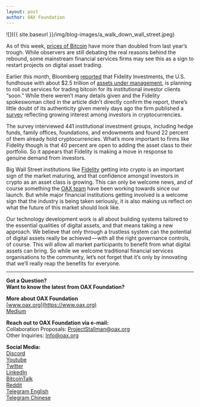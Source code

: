 ```yaml
---
layout: post
author: OAX Foundation
---
```


![]({{ site.baseurl }}/img/blog-images/a_walk_down_wall_street.jpeg)

As of this week, [prices of Bitcoin](https://coinmarketcap.com/currencies/bitcoin/) have more than doubled from last year’s trough. While observers are still debating the real reasons behind the rebound, some mainstream financial services firms may see this as a sign to restart projects on digital asset trading.

Earlier this month, Bloomberg [reported](https://coinmarketcap.com/currencies/bitcoin/) that Fidelity Investments, the U.S. fundhouse with about $2.5 trillion of [assets under management](https://www.fidelity.com/about-fidelity/fidelity-by-numbers/asset-management), is planning to roll out services for trading bitcoin for its institutional investor clients “soon.” While there weren’t many details given and the Fidelity spokeswoman cited in the article didn’t directly confirm the report, there’s little doubt of its authenticity given merely days ago the firm published a [survey](https://www.fidelity.com/bin-public/060_www_fidelity_com/documents/press-release/institutional-investments-in-digital-assets-050219.pdf) reflecting growing interest among investors in cryptocurrencies.

The survey interviewed 441 institutional investment groups, including hedge funds, family offices, foundations, and endowments and found 22 percent of them already hold cryptocurrencies. What’s more important to firms like Fidelity though is that 40 percent are open to adding the asset class to their portfolio. So it appears that Fidelity is making a move in response to genuine demand from investors.

Big Wall Street institutions like [Fidelity](https://www.fidelity.com.hk/en) getting into crypto is an important sign of the market maturing, and that confidence amongst investors in crypto as an asset class is growing. This can only be welcome news, and of course something the [OAX team](http://www.oax.org/EN) have been working towards since our launch. But while major financial institutions getting involved is a welcome sign that the industry is being taken seriously, it is also making us reflect on what the future of this market should look like.

Our technology development work is all about building systems tailored to the essential qualities of digital assets, and that means taking a new approach. We believe that only through a trustless system can the potential of digital assets really be achieved — with all the right governance controls, of course. This will allow all market participants to benefit from what digital assets can bring. So while we welcome traditional financial services organisations to the community, let’s not forget that it’s only by innovating that we’ll really reap the benefits for everyone.

---

**Got a Question?**  
**Want to know the latest from OAX Foundation?**  

**More about OAX Foundation**  
[www.oax.org](https://www.oax.org)  
[Medium](https://medium.com/@OAX_Foundation)  

**Reach out to OAX Foundation via e-mail:**  
Collaboration Proposals: [ProjectStallman@oax.org](mailto:ProjectStallman@oax.org)  
Other Inquiries: [Info@oax.org](mailto:Info@oax.org)  

**Social Media:**  
[Discord](https://discordapp.com/invite/ZH5YHkb)  
[Youtube](https://bit.ly/2Bvsk73)  
[Twitter](https://twitter.com/OAX_Foundation)  
[LinkedIn](https://www.linkedin.com/company/oax-foundation/)  
[BitcoinTalk](http://bitcointalk.org/index.php?topic=1943946)  
[Reddit](https://www.reddit.com/r/OpenANX/)  
[Telegram English](https://t.me/openanxteam)  
[Telegram Chinese](https://t.me/oax_cn)  